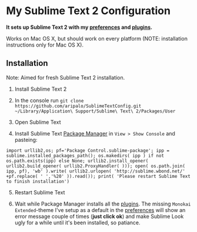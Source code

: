 # My Sublime Text 2 Configuration

**It sets up Sublime Text 2 with my [preferences](Preferences.sublime-settings) and [plugins](Package%20Control.sublime-settings).**

Works on Mac OS X, but should work on every platform (NOTE: installation instructions only for Mac OS X).

## Installation

Note: Aimed for fresh Sublime Text 2 installation.

1. Install Sublime Text 2

2. In the console run `git clone https://github.com/aripalo/SublimeTextConfig.git ~/Library/Application\ Support/Sublime\ Text\ 2/Packages/User`

3. Open Sublime Text

4. Install Sublime Text [Package Manager](https://sublime.wbond.net/installation#st2) in `View > Show Console` and pasteing:

  ```
  import urllib2,os; pf='Package Control.sublime-package'; ipp = sublime.installed_packages_path(); os.makedirs( ipp ) if not os.path.exists(ipp) else None; urllib2.install_opener( urllib2.build_opener( urllib2.ProxyHandler( ))); open( os.path.join( ipp, pf), 'wb' ).write( urllib2.urlopen( 'http://sublime.wbond.net/' +pf.replace( ' ','%20' )).read()); print( 'Please restart Sublime Text to finish installation')
  ```

5. Restart Sublime Text

6. Wait while Package Manager installs all the [plugins](Package%20Control.sublime-settings). The missing `Monokai Extended`-theme I've setup as a default in the [preferences](Preferences.sublime-settings) will show an error message couple of times (**just click ok**) and make Sublime Look ugly for a while until it's been installed, so patiance.



